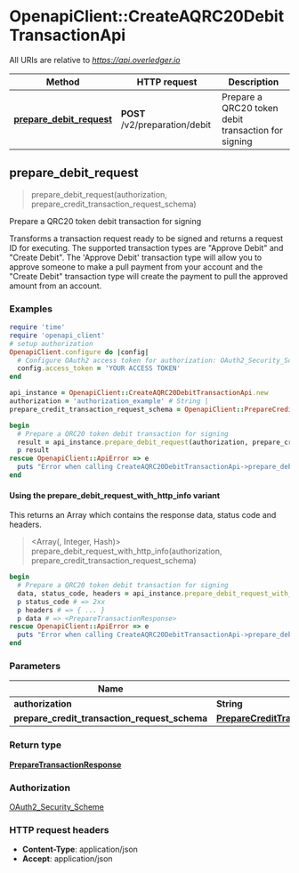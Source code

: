# OpenapiClient::CreateAQRC20DebitTransactionApi

All URIs are relative to *https://api.overledger.io*

| Method | HTTP request | Description |
| ------ | ------------ | ----------- |
| [**prepare_debit_request**](CreateAQRC20DebitTransactionApi.md#prepare_debit_request) | **POST** /v2/preparation/debit | Prepare a QRC20 token debit transaction for signing |


## prepare_debit_request

> <PrepareTransactionResponse> prepare_debit_request(authorization, prepare_credit_transaction_request_schema)

Prepare a QRC20 token debit transaction for signing

Transforms a transaction request ready to be signed and returns a request ID for executing. The supported transaction types are \"Approve Debit\" and \"Create Debit\". The 'Approve Debit' transaction type will allow you to approve someone to make a pull payment from your account and the \"Create Debit\" transaction type will create the payment to pull the approved amount from an account.

### Examples

```ruby
require 'time'
require 'openapi_client'
# setup authorization
OpenapiClient.configure do |config|
  # Configure OAuth2 access token for authorization: OAuth2_Security_Scheme
  config.access_token = 'YOUR ACCESS TOKEN'
end

api_instance = OpenapiClient::CreateAQRC20DebitTransactionApi.new
authorization = 'authorization_example' # String | 
prepare_credit_transaction_request_schema = OpenapiClient::PrepareCreditTransactionRequestSchema.new # PrepareCreditTransactionRequestSchema | 

begin
  # Prepare a QRC20 token debit transaction for signing
  result = api_instance.prepare_debit_request(authorization, prepare_credit_transaction_request_schema)
  p result
rescue OpenapiClient::ApiError => e
  puts "Error when calling CreateAQRC20DebitTransactionApi->prepare_debit_request: #{e}"
end
```

#### Using the prepare_debit_request_with_http_info variant

This returns an Array which contains the response data, status code and headers.

> <Array(<PrepareTransactionResponse>, Integer, Hash)> prepare_debit_request_with_http_info(authorization, prepare_credit_transaction_request_schema)

```ruby
begin
  # Prepare a QRC20 token debit transaction for signing
  data, status_code, headers = api_instance.prepare_debit_request_with_http_info(authorization, prepare_credit_transaction_request_schema)
  p status_code # => 2xx
  p headers # => { ... }
  p data # => <PrepareTransactionResponse>
rescue OpenapiClient::ApiError => e
  puts "Error when calling CreateAQRC20DebitTransactionApi->prepare_debit_request_with_http_info: #{e}"
end
```

### Parameters

| Name | Type | Description | Notes |
| ---- | ---- | ----------- | ----- |
| **authorization** | **String** |  |  |
| **prepare_credit_transaction_request_schema** | [**PrepareCreditTransactionRequestSchema**](PrepareCreditTransactionRequestSchema.md) |  |  |

### Return type

[**PrepareTransactionResponse**](PrepareTransactionResponse.md)

### Authorization

[OAuth2_Security_Scheme](../README.md#OAuth2_Security_Scheme)

### HTTP request headers

- **Content-Type**: application/json
- **Accept**: application/json

